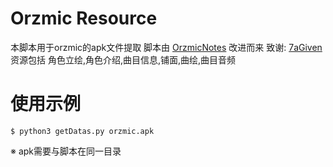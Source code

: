 # Orzmic Resource
本脚本用于orzmic的apk文件提取
脚本由 [OrzmicNotes](https://github.com/7aGiven/OrzmicNotes) 改进而来
致谢: [7aGiven](https://github.com/7aGiven) 
资源包括
角色立绘,角色介绍,曲目信息,铺面,曲绘,曲目音频

# 使用示例
<pre><code>$ python3 getDatas.py orzmic.apk</code></pre>
※ apk需要与脚本在同一目录